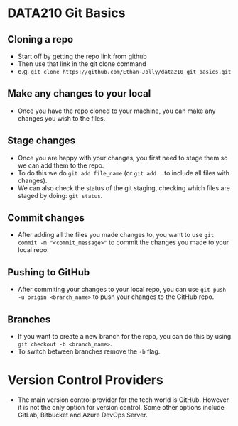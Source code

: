 # DATA210 Git Basics

## Cloning a repo

* Start off by getting the repo link from github
* Then use that link in the git clone command
* e.g. ```git clone https://github.com/Ethan-Jolly/data210_git_basics.git```

## Make any changes to your local

* Once you have the repo cloned to your machine, you can make any changes you wish to the files.

## Stage changes

* Once you are happy with your changes, you first need to stage them so we can add them to the repo.
* To do this we do ```git add file_name``` (or ```git add .``` to include all files with changes).
* We can also check the status of the git staging, checking which files are staged by doing: ```git status```.

## Commit changes

* After adding all the files you made changes to, you want to use ```git commit -m "<commit_message>"``` to commit the changes you made to your local repo.

## Pushing to GitHub

* After commiting your changes to your local repo, you can use ```git push -u origin <branch_name>``` to push your changes to the GitHub repo.

## Branches

* If you want to create a new branch for the repo, you can do this by using ```git checkout -b <branch_name>```.
* To switch between branches remove the ```-b``` flag.

# Version Control Providers

* The main version control provider for the tech world is GitHub. However it is not the only option for version control. Some other options include GitLab, Bitbucket and Azure DevOps Server.